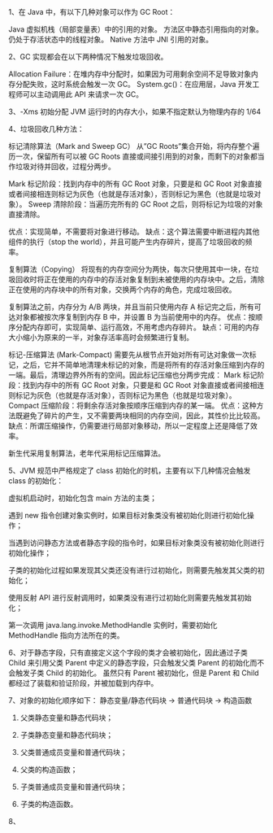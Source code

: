 1、在 Java 中，有以下几种对象可以作为 GC Root：

Java 虚拟机栈（局部变量表）中的引用的对象。
方法区中静态引用指向的对象。
仍处于存活状态中的线程对象。
Native 方法中 JNI 引用的对象。


2、GC 实现都会在以下两种情况下触发垃圾回收。

Allocation Failure：在堆内存中分配时，如果因为可用剩余空间不足导致对象内存分配失败，这时系统会触发一次 GC。
System.gc()：在应用层，Java 开发工程师可以主动调用此 API 来请求一次 GC。

3、-Xms 初始分配 JVM 运行时的内存大小，如果不指定默认为物理内存的 1/64


4、垃圾回收几种方法：

标记清除算法（Mark and Sweep GC）
从”GC Roots”集合开始，将内存整个遍历一次，保留所有可以被 GC Roots 直接或间接引用到的对象，而剩下的对象都当作垃圾对待并回收，过程分两步。

Mark 标记阶段：找到内存中的所有 GC Root 对象，只要是和 GC Root 对象直接或者间接相连则标记为灰色（也就是存活对象），否则标记为黑色（也就是垃圾对象）。
Sweep 清除阶段：当遍历完所有的 GC Root 之后，则将标记为垃圾的对象直接清除。

优点：实现简单，不需要将对象进行移动。
缺点：这个算法需要中断进程内其他组件的执行（stop the world），并且可能产生内存碎片，提高了垃圾回收的频率。

复制算法（Copying）
将现有的内存空间分为两快，每次只使用其中一块，在垃圾回收时将正在使用的内存中的存活对象复制到未被使用的内存块中。之后，清除正在使用的内存块中的所有对象，交换两个内存的角色，完成垃圾回收。

复制算法之前，内存分为 A/B 两块，并且当前只使用内存 A
标记完之后，所有可达对象都被按次序复制到内存 B 中，并设置 B 为当前使用中的内存。
优点：按顺序分配内存即可，实现简单、运行高效，不用考虑内存碎片。
缺点：可用的内存大小缩小为原来的一半，对象存活率高时会频繁进行复制。

标记-压缩算法 (Mark-Compact)
需要先从根节点开始对所有可达对象做一次标记，之后，它并不简单地清理未标记的对象，而是将所有的存活对象压缩到内存的一端。最后，清理边界外所有的空间。因此标记压缩也分两步完成：
Mark 标记阶段：找到内存中的所有 GC Root 对象，只要是和 GC Root 对象直接或者间接相连则标记为灰色（也就是存活对象），否则标记为黑色（也就是垃圾对象）。
Compact 压缩阶段：将剩余存活对象按顺序压缩到内存的某一端。
优点：这种方法既避免了碎片的产生，又不需要两块相同的内存空间，因此，其性价比比较高。
缺点：所谓压缩操作，仍需要进行局部对象移动，所以一定程度上还是降低了效率。

新生代采用复制算法，老年代采用标记压缩算法。

5、JVM 规范中严格规定了 class 初始化的时机，主要有以下几种情况会触发 class 的初始化：

虚拟机启动时，初始化包含 main 方法的主类；

遇到 new 指令创建对象实例时，如果目标对象类没有被初始化则进行初始化操作；

当遇到访问静态方法或者静态字段的指令时，如果目标对象类没有被初始化则进行初始化操作；

子类的初始化过程如果发现其父类还没有进行过初始化，则需要先触发其父类的初始化；

使用反射 API 进行反射调用时，如果类没有进行过初始化则需要先触发其初始化；

第一次调用 java.lang.invoke.MethodHandle 实例时，需要初始化 MethodHandle 指向方法所在的类。

6、对于静态字段，只有直接定义这个字段的类才会被初始化，因此通过子类 Child 来引用父类 Parent 中定义的静态字段，只会触发父类 Parent 的初始化而不会触发子类 Child 的初始化。
虽然只有 Parent 被初始化，但是 Parent 和 Child 都经过了装载和验证阶段，并被加载到内存中。

7、对象的初始化顺序如下：
静态变量/静态代码块 -> 普通代码块 -> 构造函数

1. 父类静态变量和静态代码块；

2. 子类静态变量和静态代码块；

3. 父类普通成员变量和普通代码块；

4. 父类的构造函数；

5. 子类普通成员变量和普通代码块；

6. 子类的构造函数。


8、


